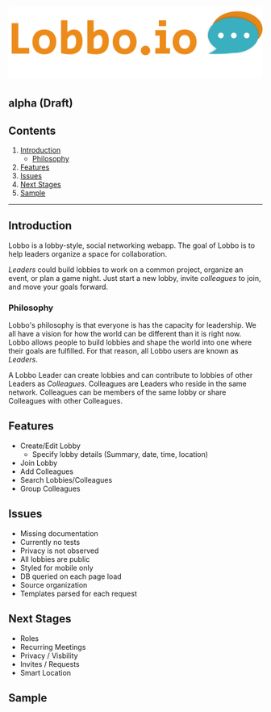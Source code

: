 # ![Lobbo.io](./images/home-logo.png)

## alpha (Draft)

## Contents

1. [Introduction](#introduction)
    - [Philosophy](#philosophy)
2. [Features](#features)
3. [Issues](#issues)
4. [Next Stages](#next-stages)
5. [Sample](#sample)

---

## Introduction

Lobbo is a lobby-style, social networking webapp. The goal of Lobbo is to help leaders organize a space for collaboration.

_Leaders_ could build lobbies to work on a common project, organize an event, or plan a game night. Just start a new lobby, invite _colleagues_ to join, and move your goals forward.

### **Philosophy**

Lobbo's philosophy is that everyone is has the capacity for leadership. We all have a vision for how the world can be different than it is right now. Lobbo allows people to build lobbies and shape the world into one where their goals are fulfilled. For that reason, all Lobbo users are known as _Leaders_.

A Lobbo Leader can create lobbies and can contribute to lobbies of other Leaders as _Colleagues_. Colleagues are Leaders who reside in the same network. Colleagues can be members of the same lobby or share Colleagues with other Colleagues.

## Features

-   Create/Edit Lobby
    -   Specify lobby details (Summary, date, time, location)
-   Join Lobby
-   Add Colleagues
-   Search Lobbies/Colleagues
-   Group Colleagues

## Issues

-   Missing documentation
-   Currently no tests
-   Privacy is not observed
-   All lobbies are public
-   Styled for mobile only
-   DB queried on each page load
-   Source organization
-   Templates parsed for each request

## Next Stages

-   Roles
-   Recurring Meetings
-   Privacy / Visbility
-   Invites / Requests
-   Smart Location

## Sample
